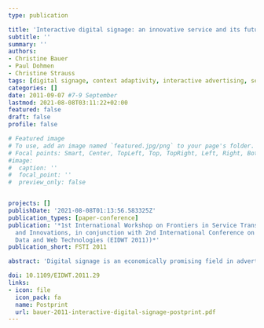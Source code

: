 ```yaml
---
type: publication

title: 'Interactive digital signage: an innovative service and its future strategies'
subtitle: ''
summary: ''
authors:
- Christine Bauer
- Paul Dohmen
- Christine Strauss
tags: [digital signage, context adaptivity, interactive advertising, service design, interactive systems]
categories: []
date: 2011-09-07 #7-9 September
lastmod: 2021-08-08T03:11:22+02:00
featured: false
draft: false
profile: false

# Featured image
# To use, add an image named `featured.jpg/png` to your page's folder.
# Focal points: Smart, Center, TopLeft, Top, TopRight, Left, Right, BottomLeft, Bottom, BottomRight.
#image:
#  caption: ''
#  focal_point: ''
#  preview_only: false


projects: []
publishDate: '2021-08-08T01:13:56.583325Z'
publication_types: [paper-conference]
publication: '*1st International Workshop on Frontiers in Service Transformations
  and Innovations, in conjunction with 2nd International Conference on Emerging Intelligent
  Data and Web Technologies (EIDWT 2011))*'
publication_short: FSTI 2011

abstract: 'Digital signage is an economically promising field in advertising. Yet, it is a hardly researched field; first empirical attempts focused on consumer reactions. Digital signage, though, brings together various market players, all of which with different objectives and expected benefits. For this reason, we introduce a conceptual framework for interactive digital signage that allows developing various business strategies and associated business values integrating the entire set of possible players in their relevant roles and configuration requirements. A rule set represents one of the core modules of the framework, which allows for a sustainable integration of functionalities. Acknowledging that technological and non- technological advancements of digital signage need reconcilement, our proposed integrated approach to digital signage allows for interdisciplinary contributions.'

doi: 10.1109/EIDWT.2011.29
links:
- icon: file
  icon_pack: fa
  name: Postprint
  url: bauer-2011-interactive-digital-signage-postprint.pdf
---
```

